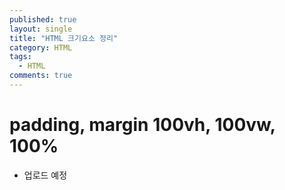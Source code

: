 ```yaml
---
published: true
layout: single
title: "HTML 크기요소 정리"
category: HTML
tags:
  - HTML
comments: true
---
```


padding, margin
100vh, 100vw, 100%
=============

- 업로드 예정
